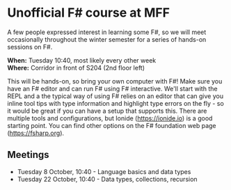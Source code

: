 # Unofficial F# course at MFF

A few people expressed interest in learning some F#, so we will meet occasionally throughout the winter semester for a series of hands-on sessions on F#.

**When:** Tuesday 10:40, most likely every other week  
**Where:** Corridor in front of S204 (2nd floor left)

This will be hands-on, so bring your own computer with F#! Make sure you have an F# editor and can run F# using F# interactive. We'll start with the REPL and a the typical way of using F# relies on an editor that can give you inline tool tips with type information and highlight type errors on the fly - so it would be great if you can have a setup that supports this. There are multiple tools and configurations, but Ionide (https://ionide.io) is a good starting point. You can find other options on the F# foundation web page (https://fsharp.org).

## Meetings

* Tuesday 8 October, 10:40 - Language basics and data types
* Tuesday 22 October, 10:40 - Data types, collections, recursion
